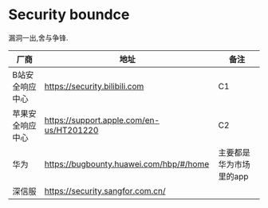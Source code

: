 # Security boundce
漏洞一出,舍与争锋.

| 厂商             | 地址                                     | 备注                    |
| ---------------- | ---------------------------------------| ----------------------- |
| B站安全响应中心  | https://security.bilibili.com            | C1                      |
| 苹果安全响应中心 | https://support.apple.com/en-us/HT201220 | C2                      |
| 华为           | https://bugbounty.huawei.com/hbp/#/home  | 主要都是华为市场里的app |
| 深信服         | https://security.sangfor.com.cn/ |      |
